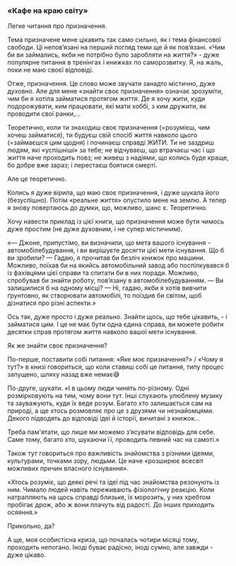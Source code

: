 ### «Кафе на краю світу»

Легке читання про призначення.

Тема призначене мене цікавить так само сильно, як і тема фінансової свободи. Ці неповʼязані на перший погляд теми ще й як повʼязані. «Чим би ви займались, якби не потрібно було заробляти на життя?» - дуже популярне питання в тренінгах і книжках по саморозвитку. Я, на жаль, поки не маю своєї відповіді.

Отже, призначення. Це слово може звучати занадто містично, дуже духовно. Але для мене «знайти своє призначення» означає зрозуміти, чим би я хотіла займатися протягом життя. Де я хочу жити, куди подорожувати, ким працювати, які мати хоббі, з ким дружити, як проводити свої ранки,…

Теоретично, коли ти знаходиш своє призначення (=розумієш, чим хочеш займатися), ти будуєш свій спосіб життя навколо цього (=займаєшся цим щодня) і починаєш справді ЖИТИ. Ти не заздриш людям, які «успішніші» за тебе; не відчуваєш, що втрачаєш час і що життя наче проходить повз; не живеш з надіями, що колись буде краще, бо добре вже зараз; і перестаєш боятися смерті.

Але це теоретично.

Колись я дуже вірила, що маю своє призначення, і дуже шукала його (безуспішно). Потім «реальне життя» опустило мене на землю. А тепер я знову повертаюсь до думки, що, можливо, шанс є. Теоретично.

Хочу навести приклад із цієї книги, що призначення може бути чимось дуже простим (не дуже духовним, і не супер містичним).

«— Джоне, припустімо, ви визначили, що мета вашого існування - автомобілебудування, і ви вирішуєте досягти цієї мети існування. Що б ви зробили?
— Гадаю, я прочитав би безліч книжок про машини. Можливо, поїхав би на якийсь автомобільний завод або поспілкувався б із фахівцями цієї справи та спитати би в них поради. Можливо, спробував би знайти роботу, повʼязану в автомобілебудуванням.
— Ви залишилися б на одному місці?
— Ні, гадаю, якби я хотів вивчити ґрунтовно, як створювати автомобілі, то поїздив би світом, щоб дізнатися про різні аспекти.»

Ось так, дуже просто і дуже реально. Знайти щось, що тебе цікавить, - і займатися цим. І це не має бути одна єдина справа, ви можете робити десятки справ протягом життя навколо вашої мети існування.

Як же знайти своє призначення?

По-перше, поставити собі питання: «Яке моє призначення?» / «Чому я тут?» в книзі говориться, що коли ставиш собі це питання, типу процес запущено, шляху назад вже немає😅

По-друге, шукати. «І в цьому люди чинять по-різному. Одні розмірковують на тим, чому вони тут. Інші слухають улюблену музику та зауважують, куди їх веде розум. Багато хто залишається сам на природі, а ще хтось розмовляє про це з друзями чи незнайомцями. Декого підводять до відповіді ідеї й історії, вичитані з книжок...

Треба пам'ятати, що лише ми можемо зʼясувати відповідь для себе. Саме тому, багато хто, шукаючи її, проводить певний час на самоті.»

Також тут говориться про важливість знайомства з різними ідеями, культурами, точками зору, людьми. Це наче «розширює всесвіт можливих причин власного існування».

«Хтось розуміє, що деякі речі та ідеї під час знайомства резонують із ним. Чимало людей навіть переживають фізіологічну реакцію. Коли натрапляють на щось справді близьке, їх морозить, у них хребтом пробігає дрож, або ж вони плачуть від радості. До інших приходить осяяння.»

Прикольно, да?

А ще, моя особистісна криза, що почалась чотири місяці тому, проходить непогано. Іноді буває радісно, іноді сумно, але завжди - дуже цікаво.
